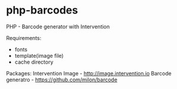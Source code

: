 # php-barcodes
PHP - Barcode generator with Intervention


Requirements:
- fonts
- template(image file)
- cache directory

Packages:
Intervention Image - http://image.intervention.io
Barcode generatro - https://github.com/milon/barcode
